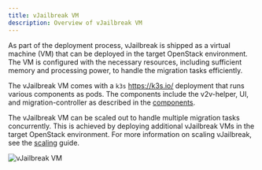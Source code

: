 ```yaml
---
title: vJailbreak VM
description: Overview of vJailbreak VM
---
```


As part of the deployment process, vJailbreak is shipped as a virtual machine (VM) that can be deployed in the target OpenStack environment. The VM is configured with the necessary resources, including sufficient memory and processing power, to handle the migration tasks efficiently.

The vJailbreak VM comes with a `k3s` https://k3s.io/ deployment that runs various components as pods. The components include the v2v-helper, UI, and migration-controller as described in the [components](../components/).

The vJailbreak VM can be scaled out to handle multiple migration tasks concurrently. This is achieved by deploying additional vJailbreak VMs in the target OpenStack environment. For more information on scaling vJailbreak, see the [scaling](../guides/scaling/) guide.

![vJailbreak VM](/vjailbreak/images/vjb-internal.png)

